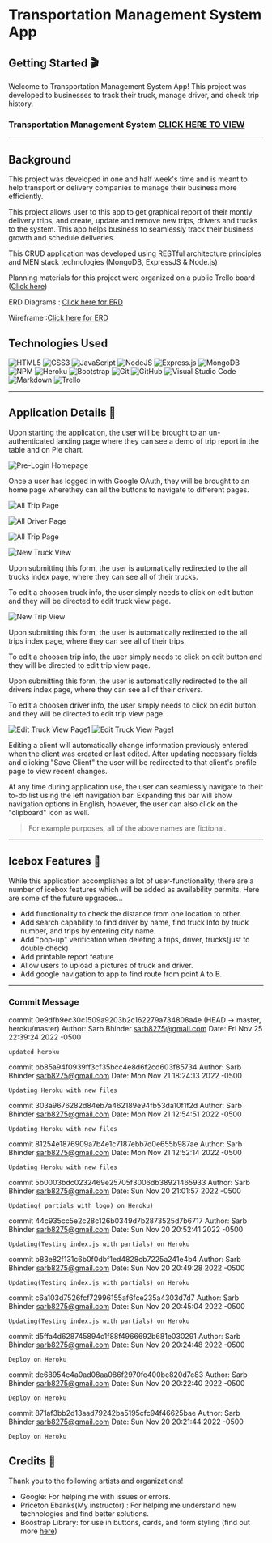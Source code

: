 # Transportation Management System App
## Getting Started 🎬
Welcome to Transportation Management System App! This project was developed to businesses to track their truck, manage driver, and check trip history. 

### Transportation Management System [CLICK HERE TO VIEW](https://sei-students-54.herokuapp.com/)

---

## Background 
This project was developed in one and half week's time and is meant to help transport or delivery companies to manage their business more efficiently. 

This project allows user to this app to get graphical report of their montly delivery trips, and create, update and remove new trips, drivers and trucks to the system. This app helps business to seamlessly track their business growth and schedule deliveries.

This CRUD application was developed using RESTful architecture principles and MEN stack technologies (MongoDB, ExpressJS & Node.js)

Planning materials for this project were organized on a public Trello board ([Click here](https://trello.com/b/EnhfWNSf/transport-system))

ERD Diagrams : [Click here for ERD ](https://app.diagrams.net/?libs=general;er#G1F36ErDVqDCp4VVPnrA6Da1AQGYhLnSKY)

Wireframe :[Click here for ERD ](https://app.diagrams.net/#G1MQo-i43zFyFbrnEF8VVekzS7gLL8vblK)

## Technologies Used 
![HTML5](https://img.shields.io/badge/html5-%23E34F26.svg?style=for-the-badge&logo=html5&logoColor=white)
![CSS3](https://img.shields.io/badge/css3-%231572B6.svg?style=for-the-badge&logo=css3&logoColor=white)
![JavaScript](https://img.shields.io/badge/javascript-%23323330.svg?style=for-the-badge&logo=javascript&logoColor=%23F7DF1E)
![NodeJS](https://img.shields.io/badge/node.js-6DA55F?style=for-the-badge&logo=node.js&logoColor=white)
![Express.js](https://img.shields.io/badge/express.js-%23404d59.svg?style=for-the-badge&logo=express&logoColor=%2361DAFB)
![MongoDB](https://img.shields.io/badge/MongoDB-%234ea94b.svg?style=for-the-badge&logo=mongodb&logoColor=white)
![NPM](https://img.shields.io/badge/NPM-%23000000.svg?style=for-the-badge&logo=npm&logoColor=white)
![Heroku](https://img.shields.io/badge/heroku-%23430098.svg?style=for-the-badge&logo=heroku&logoColor=white)
![Bootstrap](https://img.shields.io/badge/bootstrap-%23563D7C.svg?style=for-the-badge&logo=bootstrap&logoColor=white)
![Git](https://img.shields.io/badge/git-%23F05033.svg?style=for-the-badge&logo=git&logoColor=white)
![GitHub](https://img.shields.io/badge/github-%23121011.svg?style=for-the-badge&logo=github&logoColor=white)
![Visual Studio Code](https://img.shields.io/badge/Visual%20Studio%20Code-0078d7.svg?style=for-the-badge&logo=visual-studio-code&logoColor=white)
![Markdown](https://img.shields.io/badge/markdown-%23000000.svg?style=for-the-badge&logo=markdown&logoColor=white)
![Trello](https://img.shields.io/badge/Trello-%23026AA7.svg?style=for-the-badge&logo=Trello&logoColor=white)


---
## Application Details 📝
Upon starting the application, the user will be brought to an un-authenticated landing page where they can see a demo of trip report in the table and on Pie chart. 


![Pre-Login Homepage](https://i.imgur.com/1ahIkfp.png)

Once a user has logged in with Google OAuth, they will be brought to an home page wherethey can all the buttons to navigate to different pages. 


![All Trip Page](https://i.imgur.com/g6XT7fa.png)


![All Driver Page](https://i.imgur.com/ic4OMGd.png)

![All Trip Page](https://i.imgur.com/g6XT7fa.png)

![New Truck View](https://i.imgur.com/PhCALeW.png)

Upon submitting this form, the user is automatically redirected to the all trucks index page, where they can see all of their trucks. 

To edit a choosen truck info, the user simply needs to click on edit button and they will be directed to edit truck view page. 

![New Trip View](https://i.imgur.com/WbWvSle.png)

Upon submitting this form, the user is automatically redirected to the all trips index page, where they can see all of their trips. 

To edit a choosen trip info, the user simply needs to click on edit button and they will be directed to edit trip view page.



Upon submitting this form, the user is automatically redirected to the all drivers index page, where they can see all of their drivers. 

To edit a choosen driver info, the user simply needs to click on edit button and they will be directed to edit trip view page. 

 

![Edit Truck View Page1](https://i.imgur.com/GCF9f9p.png)
![Edit Truck View Page1](https://i.imgur.com/Au87yqk.png)

Editing a client will automatically change information previously entered when the client was created or last edited. After updating necessary fields and clicking "Save Client" the user will be redirected to that client's profile page to view recent changes. 

At any time during application use, the user can seamlessly navigate to their to-do list using the left navigation bar. Expanding this bar will show navigation options in English, however, the user can also click on the "clipboard" icon as well.




>For example purposes, all of the above names are fictional. 

---

## Icebox Features 🧊
While this application accomplishes a lot of user-functionality, there are a number of icebox features which will be added as availability permits. Here are some of the future upgrades... 

- Add functionality to check the distance from one location to other. 
- Add search capability to find driver by name, find truck Info by truck number, and trips by entering city name.
- Add "pop-up" verification when deleting a trips, driver, trucks(just to double check)
- Add printable report feature
- Allow users to upload a pictures of truck and driver.
- Add google navigation to app to find route from point A to B. 


---
### Commit Message

commit 0e9dfb9ec30c1509a9203b2c162279a734808a4e (HEAD -> master, heroku/master)
Author: Sarb Bhinder <sarb8275@gmail.com>
Date:   Fri Nov 25 22:39:24 2022 -0500

    updated heroku

commit bb85a94f0939ff3cf35bcc4e8d6f2cd603f85734
Author: Sarb Bhinder <sarb8275@gmail.com>
Date:   Mon Nov 21 18:24:13 2022 -0500

    Updating Heroku with new files

commit 303a9676282d84eb7a462189e94fb53da10f1f2d
Author: Sarb Bhinder <sarb8275@gmail.com>
Date:   Mon Nov 21 12:54:51 2022 -0500

    Updating Heroku with new files

commit 81254e1876909a7b4e1c7187ebb7d0e655b987ae
Author: Sarb Bhinder <sarb8275@gmail.com>
Date:   Mon Nov 21 12:52:14 2022 -0500

    Updating Heroku with new files

commit 5b0003bdc0232469e25705f3006db38921465933
Author: Sarb Bhinder <sarb8275@gmail.com>
Date:   Sun Nov 20 21:01:57 2022 -0500

    Updating( partials with logo) on Heroku)

commit 44c935cc5e2c28c126b0349d7b2873525d7b6717
Author: Sarb Bhinder <sarb8275@gmail.com>
Date:   Sun Nov 20 20:52:41 2022 -0500

    Updating(Testing index.js with partials) on Heroku

commit b83e82f131c6b0f0dbf1ed4828cb7225a241e4b4
Author: Sarb Bhinder <sarb8275@gmail.com>
Date:   Sun Nov 20 20:49:28 2022 -0500

    Updating(Testing index.js with partials) on Heroku

commit c6a103d7526fcf72996155af6fce235a4303d7d7
Author: Sarb Bhinder <sarb8275@gmail.com>
Date:   Sun Nov 20 20:45:04 2022 -0500

    Updating(Testing index.js with partials) on Heroku

commit d5ffa4d628745894c1f88f4966692b681e030291
Author: Sarb Bhinder <sarb8275@gmail.com>
Date:   Sun Nov 20 20:24:48 2022 -0500

    Deploy on Heroku

commit de68954e4a0ad08aa086f2970fe400be820d7c83
Author: Sarb Bhinder <sarb8275@gmail.com>
Date:   Sun Nov 20 20:22:40 2022 -0500

    Deploy on Heroku

commit 871af3bb2d13aad79242ba5195cfc94f46625bae
Author: Sarb Bhinder <sarb8275@gmail.com>
Date:   Sun Nov 20 20:21:44 2022 -0500

    Deploy on Heroku

## Credits 🙏
Thank you to the following artists and organizations! 

- Google: For helping me with issues or errors.
- Priceton Ebanks(My instructor) : For helping me understand new technologies and find better solutions. 
- Boostrap Library: for use in buttons, cards, and form styling (find out more [here](https://getbootstrap.com/))
